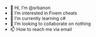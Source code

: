 - 👋 Hi, I’m @srbanon
- 👀 I’m interested in Fivem cheats
- 🌱 I’m currently learning c#
- 💞️ I’m looking to collaborate on nothing
- 📫 How to reach me via email 

<!---
srbanon/srbanon is a ✨ special ✨ repository because its `README.md` (this file) appears on your GitHub profile.
You can click the Preview link to take a look at your changes.
--->
